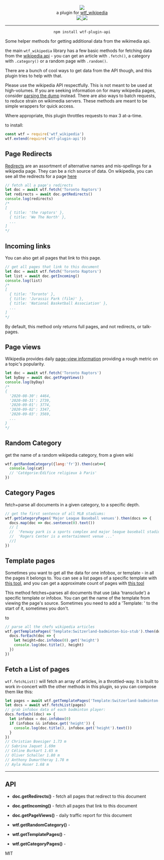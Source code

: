 <div align="center">
  <img src="https://cloud.githubusercontent.com/assets/399657/23590290/ede73772-01aa-11e7-8915-181ef21027bc.png" />

  <div>a plugin for <a href="https://github.com/spencermountain/wtf_wikipedia/">wtf_wikipedia</a></div>
  
  <!-- npm version -->
  <a href="https://npmjs.org/package/wtf-plugin-api">
    <img src="https://img.shields.io/npm/v/wtf-plugin-image.svg?style=flat-square" />
  </a>
  
  <!-- file size -->
  <a href="https://unpkg.com/wtf-plugin-markdown/builds/wtf-plugin-api.min.js">
    <img src="https://badge-size.herokuapp.com/spencermountain/wtf-plugin-api/master/builds/wtf-plugin-api.min.js" />
  </a>
   <hr/>
</div>

<div align="center">
  <code>npm install wtf-plugin-api</code>
</div>

Some helper methods for getting additional data from the wikimedia api.

the main `wtf_wikipedia` library has a few basic methods for fetching data from the [wikipedia api](https://www.mediawiki.org/wiki/API:Main_page) - 
you can get an article with `.fetch()`, a category with `.category()` or a random page with `.random()`.

There are a bunch of cool ways to get data from the API though, and this plugin tries to help with that.

Please use the wikipedia API respectfully. This is not meant to be used at high-volumes.
If you are seeking information on for many wikipedia pages, consider [parsing the dump](https://github.com/spencermountain/dumpster-dive/) instead.
There are also ways to batch requests, to reduce strain on wikimedia servers. These methods are meant to be simple wrappers for quick access.

Where appropriate, this plugin throttles requests to max 3 at-a-time.

to install:
```js
const wtf = require('wtf_wikipedia')
wtf.extend(require('wtf-plugin-api'))
```

## Page Redirects
[Redirects](https://en.wikipedia.org/wiki/Wikipedia:Redirect) are an assortment of alternative names and mis-spellings for a wikipedia page.
They can be a rich source of data. On wikipedia, you can see all the redirects for a page [here](https://en.wikipedia.org/w/index.php?title=Special%3AWhatLinksHere&hidetrans=1&hidelinks=1&target=Toronto+Raptors&namespace=)

```js
// fetch all a page's redirects
let doc = await wtf.fetch('Toronto Raptors')
let redirects = await doc.getRedirects()
console.log(redirects)
/*
[
  { title: 'the raptors' },
  { title: 'We The North' },
  ...
]
*/

```

## Incoming links
You can also get all pages that link to this page.
```js
// get all pages that link to this document
let doc = await wtf.fetch('Toronto Raptors')
let list = await doc.getIncoming()
console.log(list)
/*
[
  { title: 'Toronto' },
  { title: 'Jurassic Park (film)' },
  { title: 'National Basketball Association' },
  ...
]
*/
```
By default, this method only returns full pages, and not redirects, or talk-pages.


## Page views
Wikipedia provides daily [page-view information](https://www.mediawiki.org/w/api.php?action=help&modules=query%2Bpageviews) providing a rough metric on a topic's popularity.
```js
let doc = await wtf.fetch('Toronto Raptors')
let byDay = await doc.getPageViews()
console.log(byDay)
/*
{
  '2020-08-30': 4464,
  '2020-08-31': 2739,
  '2020-09-01': 3774,
  '2020-09-02': 3347,
  '2020-09-03': 3569,
  ...
}
*/
```

## Random Category
get the name of a random wikipedia category, from a given wiki
```js
wtf.getRandomCategory({lang:'fr'}).then(cat=>{
  console.log(cat)
  // 'Catégorie:Édifice religieux à Paris'
})
```

## Category Pages
fetch+parse all documents in a given category, to a specific depth.
```js
// get the first sentence of all MLB stadiums:
wtf.getCategoryPages('Major League Baseball venues').then(docs => {
  docs.map(doc => doc.sentence(0).text())
  // [
  //  'Fenway park is a sports complex and major league baseball stadium...',
  //  'Rogers Center is a entertainment venue ...'
  //]
})
```


## Template pages
Sometimes you want to get all the data for one infobox, or template - in all the pages it belongs to.
You can see a list pages of a specific template with [this tool](https://en.wikipedia.org/w/index.php?title=Special:WhatLinksHere/Template:Infobox_medical_condition_(new)&hidelinks=1&limit=500), and you can get a approximate count of pages with [this tool](https://templatecount.toolforge.org/index.php?lang=en&namespace=10&name=Infobox_medical_condition_(new)#bottom)

This method fetches+parses all documents that use (aka 'transclude') a specific template or infobox.
You can get the name of the template from viewing the page's source. Sometimes you need to add a 'Template: ' to the start of it, sometimes you don't.

to 
```js
// parse all the chefs wikipedia articles
wtf.getTemplatePages('Template:Switzerland-badminton-bio-stub').then(docs => {
  docs.forEach(doc => {
    let height=doc.infobox(0).get('height')
    console.log(doc.title(), height)
  })
})
```

## Fetch a List of pages
`wtf.fetchList()` will fetch an array of articles, in a throttled-way.
It is built to work in-concert with the other methods in this plugin, so you can compose them like this:
```js
let pages = await wtf.getTemplatePages('Template:Switzerland-badminton-bio-stub')
let docs = await wtf.fetchList(pages)
// grab infobox data of each badminton player:
docs.forEach((doc) => {
  let infobox = doc.infobox(0)
  if (infobox && infobox.get('height')) {
    console.log(doc.title(), infobox.get('height').text())
  }
})  
// Christian Boesiger 1.73 m
// Sabrina Jaquet 1.69m
// Céline Burkart 1.65 m
// Oliver Schaller 1.80 m
// Anthony Dumartheray 1.78 m
// Ayla Huser 1.68 m
```

---
## API

* **doc.getRedirects()** - fetch all pages that redirect to this document
* **doc.getIncoming()** - fetch all pages that link to this document
* **doc.getPageViews()** - daily traffic report for this document

* **wtf.getRandomCategory()** - 
* **wtf.getTemplatePages()** - 
* **wtf.getCategoryPages()** - 

MIT
